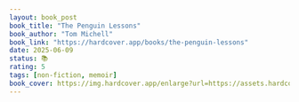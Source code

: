 ```yaml
---
layout: book_post
book_title: "The Penguin Lessons"
book_author: "Tom Michell"
book_link: "https://hardcover.app/books/the-penguin-lessons"
date: 2025-06-09
status: 📚
rating: 5
tags: [non-fiction, memoir]
book_cover: https://img.hardcover.app/enlarge?url=https://assets.hardcover.app/book_mappings/7333604/c2e93ee7c9739adc4aa62f8a490da402b19f2607.jpeg&width=270&height=417&type=webp
---
```

